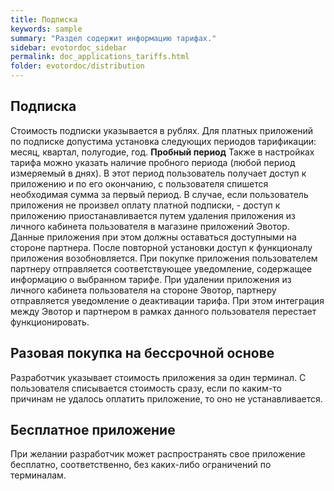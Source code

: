 ```yaml
---
title: Подписка
keywords: sample
summary: "Раздел содержит информацию тарифах."
sidebar: evotordoc_sidebar
permalink: doc_applications_tariffs.html
folder: evotordoc/distribution
---
```


## Подписка

<span style="font-weight: 400">Стоимость подписки указывается в рублях.</span> <span style="font-weight: 400">Для платных приложений по подписке допустима установка следующих периодов тарификации: месяц, квартал, полугодие, год.</span> **Пробный период** <span style="font-weight: 400">Также в настройках тарифа можно указать наличие пробного периода (любой период измеряемый в днях). В этот период пользователь получает доступ к приложению и по его окончанию, с пользователя спишется необходимая сумма за первый период.</span> <span style="font-weight: 400">В случае, если пользователь приложения не произвел оплату платной подписки, - доступ к приложению приостанавливается путем удаления приложения из личного кабинета пользователя в магазине приложений Эвотор. Данные приложения при этом должны оставаться доступными на стороне партнера. После повторной установки доступ к функционалу приложения возобновляется.</span> <span style="font-weight: 400">При покупке приложения пользователем партнеру отправляется соответствующее уведомление, содержащее информацию о выбранном тарифе.</span> <span style="font-weight: 400">При удалении приложения из личного кабинета пользователя на стороне Эвотор, партнеру отправляется уведомление о деактивации тарифа. При этом интеграция между Эвотор и партнером в рамках данного пользователя перестает функционировать.</span>

## Разовая покупка на бессрочной основе

Разработчик указывает стоимость приложения за один терминал. С пользователя списывается стоимость сразу, если по каким-то причинам не удалось оплатить приложение, то оно не устанавливается.

## Бесплатное приложение

При желании разработчик может распространять свое приложение бесплатно, соответственно, без каких-либо ограничений по терминалам.
